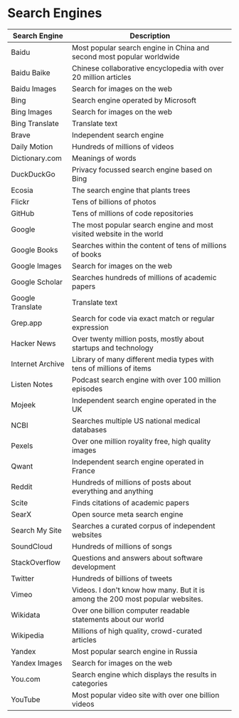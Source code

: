 # Search Engines

| Search Engine    | Description                                                                   |
|------------------|-------------------------------------------------------------------------------|
| Baidu            | Most popular search engine in China and second most popular worldwide         |
| Baidu Baike      | Chinese collaborative encyclopedia with over 20 million articles              |
| Baidu Images     | Search for images on the web                                                  |
| Bing             | Search engine operated by Microsoft                                           |
| Bing Images      | Search for images on the web                                                  |
| Bing Translate   | Translate text                                                                |
| Brave            | Independent search engine                                                     |
| Daily Motion     | Hundreds of millions of videos                                                |
| Dictionary.com   | Meanings of words                                                             |
| DuckDuckGo       | Privacy focussed search engine based on Bing                                  |
| Ecosia           | The search engine that plants trees                                           |
| Flickr           | Tens of billions of photos                                                    |
| GitHub           | Tens of millions of code repositories                                         |
| Google           | The most popular search engine and most visited website in the world          |
| Google Books     | Searches within the content of tens of millions of books                      |
| Google Images    | Search for images on the web                                                  |
| Google Scholar   | Searches hundreds of millions of academic papers                              |
| Google Translate | Translate text                                                                |
| Grep.app         | Search for code via exact match or regular expression                         |
| Hacker News      | Over twenty million posts, mostly about startups and technology               |
| Internet Archive | Library of many different media types with tens of millions of items          |
| Listen Notes     | Podcast search engine with over 100 million episodes                          |
| Mojeek           | Independent search engine operated in the UK                                  |
| NCBI             | Searches multiple US national medical databases                               |
| Pexels           | Over one million royality free, high quality images                           |
| Qwant            | Independent search engine operated in France                                  |
| Reddit           | Hundreds of millions of posts about everything and anything                   |
| Scite            | Finds citations of academic papers                                            |
| SearX            | Open source meta search engine                                                |
| Search My Site   | Searches a curated corpus of independent websites                             |
| SoundCloud       | Hundreds of millions of songs                                                 |
| StackOverflow    | Questions and answers about software development                              |
| Twitter          | Hundreds of billions of tweets                                                |
| Vimeo            | Videos. I don't know how many. But it is among the 200 most popular websites. |
| Wikidata         | Over one billion computer readable statements about our world                 |
| Wikipedia        | Millions of high quality, crowd-curated articles                              |
| Yandex           | Most popular search engine in Russia                                          |
| Yandex Images    | Search for images on the web                                                  |
| You.com          | Search engine which displays the results in categories                        |
| YouTube          | Most popular video site with over one billion videos                          |